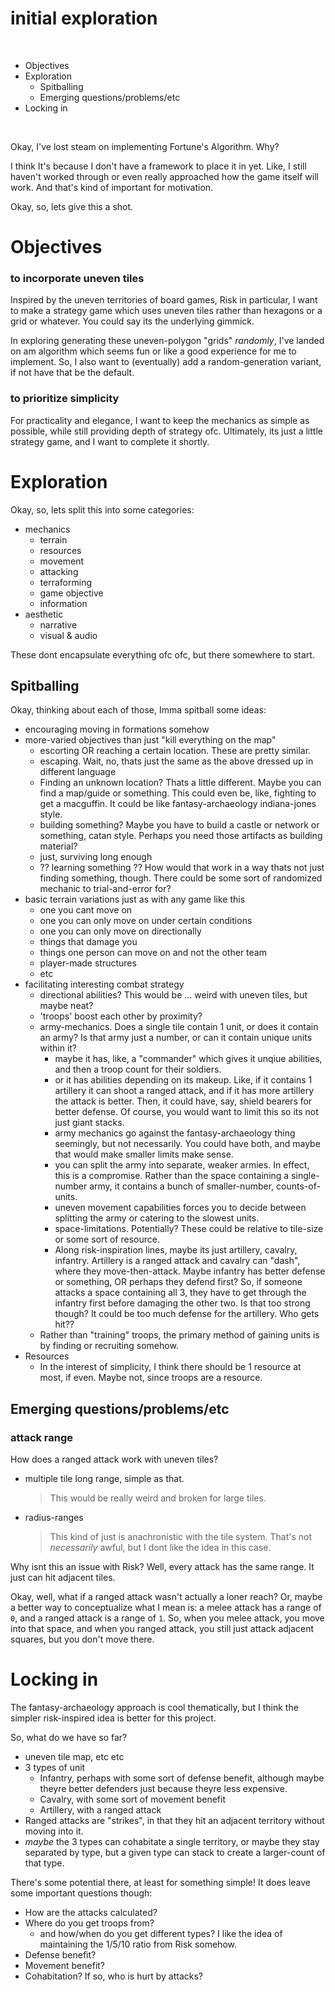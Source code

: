 initial exploration
==================================================

<br>

<!-- INDEX -->
* Objectives
* Exploration
  * Spitballing
  * Emerging questions/problems/etc
* Locking in

<br>

Okay, I've lost steam on implementing Fortune's Algorithm. Why?

I think It's because I don't have a framework to place it in yet.
Like, I still haven't worked through or even really approached
how the game itself will work.
And that's kind of important for motivation.

Okay, so, lets give this a shot.


Objectives
==================================================

### to incorporate uneven tiles

Inspired by the uneven territories of board games,
Risk in particular,
I want to make a strategy game which uses uneven tiles
rather than hexagons or a grid or whatever.
You could say its the underlying gimmick.

In exploring generating these uneven-polygon "grids" *randomly*,
I've landed on am algorithm which seems fun
or like a good experience for me to implement.
So, I also want to (eventually) add a random-generation variant,
if not have that be the default.


### to prioritize simplicity

For practicality and elegance,
I want to keep the mechanics as simple as possible,
while still providing depth of strategy ofc.
Ultimately, its just a little strategy game,
and I want to complete it shortly.


Exploration
==================================================

Okay, so, lets split this into some categories:

* mechanics
  * terrain
  * resources
  * movement
  * attacking
  * terraforming
  * game objective
  * information
* aesthetic
  * narrative
  * visual & audio

These dont encapsulate everything ofc ofc,
but there somewhere to start.


Spitballing
--------------------------------------------------

Okay, thinking about each of those,
Imma spitball some ideas:

* encouraging moving in formations somehow
* more-varied objectives than just "kill everything on the map"
  * escorting OR reaching a certain location.
    These are pretty similar.
  * escaping. Wait, no, thats just the same as the above
    dressed up in different language
  * Finding an unknown location?
    Thats a little different.
    Maybe you can find a map/guide or something.
    This could even be, like, fighting to get a macguffin.
    It could be like fantasy-archaeology indiana-jones style.
  * building something?
    Maybe you have to build a castle or network or something, catan style.
    Perhaps you need those artifacts as building material?
  * just, surviving long enough
  * ?? learning something ??
    How would that work in a way thats not just finding something, though.
    There could be some sort of randomized mechanic to trial-and-error for?
* basic terrain variations just as with any game like this
  * one you cant move on
  * one you can only move on under certain conditions
  * one you can only move on directionally
  * things that damage you
  * things one person can move on and not the other team
  * player-made structures
  * etc
* facilitating interesting combat strategy
  * directional abilities?
    This would be ... weird with uneven tiles, but maybe neat?
  * 'troops' boost each other by proximity?
  * army-mechanics.
    Does a single tile contain 1 unit,
    or does it contain an army?
    Is that army just a number,
    or can it contain unique units within it?
    * maybe it has, like, a "commander" which gives it unqiue abilities,
      and then a troop count for their soldiers.
    * or it has abilities depending on its makeup.
      Like, if it contains 1 artillery it can shoot a ranged attack,
      and if it has more artillery the attack is better.
      Then, it could have, say, shield bearers for better defense.
      Of course, you would want to limit this so its not just giant stacks.
    * army mechanics go against the fantasy-archaeology thing seemingly,
      but not necessarily.
      You could have both, and maybe that would make smaller limits make sense.
    * you can split the army into separate, weaker armies.
      In effect, this is a compromise.
      Rather than the space containing a single-number army,
      it contains a bunch of smaller-number, counts-of-units.
    * uneven movement capabilities forces you to decide between
      splitting the army or catering to the slowest units.
    * space-limitations.
      Potentially?
      These could be relative to tile-size or some sort of resource.
    * Along risk-inspiration lines,
      maybe its just artillery, cavalry, infantry.
      Artillery is a ranged attack
      and cavalry can "dash", where they move-then-attack.
      Maybe infantry has better defense or something,
      OR perhaps they defend first?
      So, if someone attacks a space containing all 3,
      they have to get through the infantry first before
      damaging the other two.
      Is that too strong though?
      It could be too much defense for the artillery.
      Who gets hit??
  * Rather than "training" troops,
    the primary method of gaining units is by finding or recruiting somehow.
* Resources
  * In the interest of simplicity,
    I think there should be 1 resource at most, if even.
    Maybe not, since troops are a resource.


Emerging questions/problems/etc
--------------------------------------------------

### attack range

How does a ranged attack work with uneven tiles?

* multiple tile long range, simple as that.

  > This would be really weird and broken for large tiles.
* radius-ranges

  > This kind of just is anachronistic with the tile system.
    That's not *necessarily* awful, but I dont like the idea in this case.

Why isnt this an issue with Risk?
Well, every attack has the same range.
It just can hit adjacent tiles.

Okay, well, what if a ranged attack wasn't actually a loner reach?
Or, maybe a better way to conceptualize what I mean is:
a melee attack has a range of `0`,
and a ranged attack is a range of `1`.
So, when you melee attack, you move into that space,
and when you ranged attack, you still just attack adjacent squares,
but you don't move there.


Locking in
==================================================

The fantasy-archaeology approach is cool thematically,
but I think the simpler risk-inspired idea is better for this project.

So, what do we have so far?

* uneven tile map, etc etc
* 3 types of unit
  * Infantry, perhaps with some sort of defense benefit,
    although maybe theyre better defenders just because theyre less expensive.
  * Cavalry, with some sort of movement benefit
  * Artillery, with a ranged attack
* Ranged attacks are "strikes",
  in that they hit an adjacent territory without moving into it.
* *maybe* the 3 types can cohabitate a single territory,
  or maybe they stay separated by type,
  but a given type can stack to create a larger-count of that type.

There's some potential there, at least for something simple!
It does leave some important questions though:

* How are the attacks calculated?
* Where do you get troops from?
  * and how/when do you get different types?
    I like the idea of maintaining the 1/5/10 ratio from Risk somehow.
* Defense benefit?
* Movement benefit?
* Cohabitation?
  If so, who is hurt by attacks?

